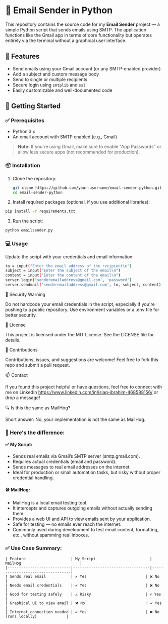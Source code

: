 # 📧 Email Sender in Python

This repository contains the source code for my **Email Sender** project — a simple Python script that sends emails using SMTP. The application functions like the Gmail app in terms of core functionality but operates entirely via the terminal without a graphical user interface.

## 🔧 Features

- Send emails using your Gmail account (or any SMTP-enabled provider)
- Add a subject and custom message body
- Send to single or multiple recipients
- Secure login using `smtplib` and `ssl`
- Easily customizable and well-documented code

## 🚀 Getting Started

### ✅ Prerequisites

- Python 3.x
- An email account with SMTP enabled (e.g., Gmail)

> **Note:** If you're using Gmail, make sure to enable "App Passwords" or allow less secure apps (not recommended for production).

### 📦 Installation

1. Clone the repository:
   ```bash
   git clone https://github.com/your-username/email-sender-python.git
   cd email-sender-python

2. Install required packages (optional, if you use additional libraries):
```bash
pip install -r requirements.txt
```

3. Run the script:
```bash
python emailsender.py
```

### 💻 Usage

Update the script with your credentials and email information:
```bash
to = input("Enter the email address of the recipient\n")
subject = input("Enter the subject of the email\n")
content = input("Enter the content of the email\n")
server.login('senderemailaddress@gmail.com', 'password')
server.sendmail('senderemailaddress@gmail.com', to, subject, content)

```

🔐 Security Warning

Do not hardcode your email credentials in the script, especially if you're pushing to a public repository. Use environment variables or a .env file for better security.

📄 License

This project is licensed under the MIT License. See the LICENSE file for details.

🙌 Contributions

Contributions, issues, and suggestions are welcome! Feel free to fork this repo and submit a pull request.

📫 Contact

If you found this project helpful or have questions, feel free to connect with me on LinkedIn https://www.linkedin.com/in/isiaq-ibrahim-468588156/ or drop a message!



🔍 Is this the same as MailHog?

Short answer: No, your implementation is not the same as MailHog.

### 🧠 Here's the difference:

#### ✅ My Script:
- Sends real emails via Gmail’s SMTP server (smtp.gmail.com).
- Requires actual credentials (email and password).
- Sends messages to real email addresses on the internet.
- Ideal for production or small automation tasks, but risky without proper credential handling.

#### 🛠️ MailHog:
- MailHog is a local email testing tool.
- It intercepts and captures outgoing emails without actually sending them.
- Provides a web UI and API to view emails sent by your application.
- Safe for testing — no emails ever reach the internet.
- Commonly used during development to test email content, formatting, etc., without spamming real inboxes.

### ✅ Use Case Summary:

```
| Feature                    | My Script                        | MailHog                          |
|----------------------------|----------------------------------|----------------------------------|
| Sends real email           | ✔️ Yes                          | ❌ No                            |
| Needs email credentials    | ✔️ Yes                          | ❌ No                            |
| Good for testing safely    | ⚠️ Risky                        | ✔️ Yes                           |
| Graphical UI to view email | ❌ No                           | ✔️ Yes                           |
| Internet connection needed | ✔️ Yes                          | ❌ No (runs locally)             |
```
